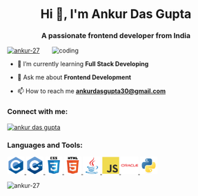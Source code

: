 <h1 align="center">Hi 👋, I'm Ankur Das Gupta</h1>
<h3 align="center">A passionate frontend developer from India</h3>
<img align="right"alt="coding"width="400" src="https://www.google.com/imgres?imgurl=https%3A%2F%2Fraw.githubusercontent.com%2FPotential17%2FPotential17%2Fmaster%2Fuser%2520(2).gif&tbnid=LOz2HHLgKx2CDM&vet=1&imgrefurl=https%3A%2F%2Fgithub.com%2FPotential17%2FPotential17&docid=R4QiMvaL6hd4KM&w=800&h=474&source=sh%2Fx%2Fim%2Fm5%2F2&kgs=5249635fba83c7b2"
<p align="left"> <a href="https://github.com/ryo-ma/github-profile-trophy"><img src="https://github-profile-trophy.vercel.app/?username=ankur-27" alt="ankur-27" /></a> </p>

- 🌱 I’m currently learning **Full Stack Developing**

- 💬 Ask me about **Frontend Development**

- 📫 How to reach me **ankurdasgupta30@gmail.com**

<h3 align="left">Connect with me:</h3>
<p align="left">
<a href="https://linkedin.com/in/ankur das gupta" target="blank"><img align="center" src="https://raw.githubusercontent.com/rahuldkjain/github-profile-readme-generator/master/src/images/icons/Social/linked-in-alt.svg" alt="ankur das gupta" height="30" width="40" /></a>
</p>

<h3 align="left">Languages and Tools:</h3>
<p align="left"> <a href="https://www.cprogramming.com/" target="_blank" rel="noreferrer"> <img src="https://raw.githubusercontent.com/devicons/devicon/master/icons/c/c-original.svg" alt="c" width="40" height="40"/> </a> <a href="https://www.w3schools.com/cpp/" target="_blank" rel="noreferrer"> <img src="https://raw.githubusercontent.com/devicons/devicon/master/icons/cplusplus/cplusplus-original.svg" alt="cplusplus" width="40" height="40"/> </a> <a href="https://www.w3schools.com/css/" target="_blank" rel="noreferrer"> <img src="https://raw.githubusercontent.com/devicons/devicon/master/icons/css3/css3-original-wordmark.svg" alt="css3" width="40" height="40"/> </a> <a href="https://www.w3.org/html/" target="_blank" rel="noreferrer"> <img src="https://raw.githubusercontent.com/devicons/devicon/master/icons/html5/html5-original-wordmark.svg" alt="html5" width="40" height="40"/> </a> <a href="https://www.java.com" target="_blank" rel="noreferrer"> <img src="https://raw.githubusercontent.com/devicons/devicon/master/icons/java/java-original.svg" alt="java" width="40" height="40"/> </a> <a href="https://developer.mozilla.org/en-US/docs/Web/JavaScript" target="_blank" rel="noreferrer"> <img src="https://raw.githubusercontent.com/devicons/devicon/master/icons/javascript/javascript-original.svg" alt="javascript" width="40" height="40"/> </a> <a href="https://www.oracle.com/" target="_blank" rel="noreferrer"> <img src="https://raw.githubusercontent.com/devicons/devicon/master/icons/oracle/oracle-original.svg" alt="oracle" width="40" height="40"/> </a> <a href="https://www.python.org" target="_blank" rel="noreferrer"> <img src="https://raw.githubusercontent.com/devicons/devicon/master/icons/python/python-original.svg" alt="python" width="40" height="40"/> </a> </p>

<p><img align="center" src="https://github-readme-stats.vercel.app/api/top-langs?username=ankur-27&show_icons=true&locale=en&layout=compact" alt="ankur-27" /></p>
